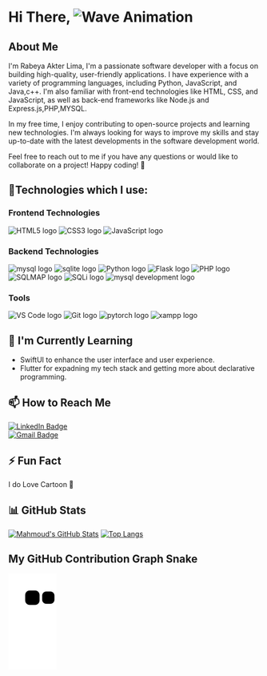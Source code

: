 # Hi There, <img src="https://github.com/pgreen24/intro/blob/globalmain/wave.gif" alt="Wave Animation" width="40" height="40">

## About Me
I'm Rabeya Akter Lima,  I'm a passionate software developer with a focus on building high-quality, user-friendly applications. I have experience with a variety of programming languages, including Python, JavaScript, and Java,c++. I'm also familiar with front-end technologies like HTML, CSS, and JavaScript, as well as back-end frameworks like Node.js and Express.js,PHP,MYSQL.

In my free time, I enjoy contributing to open-source projects and learning new technologies. I'm always looking for ways to improve my skills and stay up-to-date with the latest developments in the software development world.

Feel free to reach out to me if you have any questions or would like to collaborate on a project! Happy coding! 🚀

## 🔧Technologies which I  use:

### Frontend Technologies

<div>
  <img src ="https://github.com/pgreen24/intro/blob/globalmain/image/html-5.svg" alt="HTML5 logo" width="3%" title='HTML5'/>
  <img src ="https://github.com/pgreen24/intro/blob/globalmain/image/css-3.svg" alt="CSS3 logo" width="3%" title='CSS3'/>
  <img src ="https://github.com/pgreen24/intro/blob/globalmain/image/javascript.svg" alt="JavaScript logo" width="4%" title='JavaScript'/>
<div> 

### Backend Technologies

<div>
  <img src ="https://github.com/pgreen24/intro/blob/globalmain/image/mysql.svg" alt="mysql logo" width="5%" title='MYSQL'/>
  <img src ="https://github.com/pgreen24/intro/blob/globalmain/image/sqlite.svg" alt="sqlite logo" width="5%" title='sqlite'/>
  <img src ="https://github.com/pgreen24/intro/blob/globalmain/image/python.svg" alt="Python logo" width="5%" title='Python'/>
  <img src ="https://github.com/pgreen24/intro/blob/globalmain/image/flask.svg" alt="Flask logo" width="5%" title='Flask'/>
  <img src ="https://github.com/pgreen24/intro/blob/globalmain/image/PHP.png" alt="PHP logo" width="5%" title='PHP'/>
  <img src ="https://github.com/pgreen24/intro/blob/globalmain/image/SQL%20MAP.png" alt="SQLMAP logo" width="5%" title='SQLMAP'/>
  <img src ="https://github.com/pgreen24/intro/blob/globalmain/image/SQLI.png" alt="SQLi logo" width="5%" title='SQLi'/>
   <img src ="https://github.com/pgreen24/intro/blob/globalmain/image/mysql%20development.jpg" alt="mysql development logo" width="5%" title='mysql development'/>
  
</div>


### Tools

<div>
  <img src ="https://github.com/pgreen24/intro/blob/globalmain/image/visual-studio-code.svg" alt="VS Code logo" width="5%" title='Visual Studio Code'/>
  <img src ="https://github.com/pgreen24/intro/blob/globalmain/image/git.svg" alt="Git logo" width="5%" title='Git'/> 
  <img src ="https://github.com/pgreen24/intro/blob/globalmain/image/pytorch.png" alt="pytorch logo" width="5%" title='pytorch'/>
  <img src ="https://github.com/pgreen24/intro/blob/globalmain/image/xampp.png" alt="xampp logo" width="5%" title='xampp'/>
</div>
  

<!--
<img src="https://www.vectorlogo.zone/logos/flutterio/flutterio-icon.svg" alt="flutter" width="40" height="40"/>
<img src="https://www.vectorlogo.zone/logos/dartlang/dartlang-icon.svg" alt="dart" width="40" height="40"/>
-->

<!--
## 🚀 Projects
- [Sports App](https://github.com/Amin-0-1/Football-Leagues) - Football Leagues Application with clean and scalable, reusable and maintainable iOS app built using the Model-View-ViewModel-Coordinator (MVVM-C) architecture
-->
## 🌱 I'm Currently Learning

- SwiftUI to enhance the user interface and user experience.
- Flutter for expadning my tech stack and getting more about declarative programming.

## 📫 How to Reach Me
[![LinkedIn Badge](https://img.shields.io/badge/LinkedIn-Rabeya.Akter.Lima-blue?style=social&logo=linkedin)](https://www.linkedin.com/in/rabeya-akter-lima/) </br>
[![Gmail Badge](https://img.shields.io/badge/Email-Rabeya.Akter.Lima-red?style=social&logo=gmail)](mailto:rabeyaakterlim4@gmail.com) </br>

## ⚡ Fun Fact

I do Love Cartoon 🥳

## 📊 GitHub Stats

[![Mahmoud's GitHub Stats](https://github-readme-stats.vercel.app/api?username=pgreen24&hide=contribs)](https://github.com/pgreen24)
[![Top Langs](https://github-readme-stats.vercel.app/api/top-langs/?username=pgreen24&layout=compact)](https://github.com/anuraghazra/github-readme-stats)

## My GitHub Contribution Graph Snake

![Snake animation](https://github.com/pgreen24/pgreen24/blob/output/github-contribution-grid-snake.svg)

